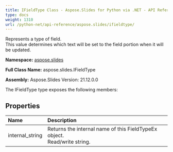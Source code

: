 ```yaml
---
title: IFieldType Class - Aspose.Slides for Python via .NET - API Reference
type: docs
weight: 1310
url: /python-net/api-reference/aspose.slides/ifieldtype/
---
```


Represents a type of field. <br/>            This value determines which text will be set to the field portion when it will be updated.

**Namespace:** [aspose.slides](/python-net/api-reference/aspose.slides/)

**Full Class Name:** aspose.slides.IFieldType

**Assembly:**  Aspose.Slides Version: 21.12.0.0

The IFieldType type exposes the following members:
## **Properties**
|**Name**|**Description**|
| :- | :- |
|internal_string|Returns the internal name of this FieldTypeEx object.<br/>            Read/write string.|
